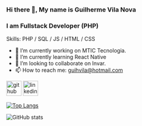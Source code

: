 ### Hi there 👋, My name is Guilherme Vila Nova
### I am Fullstack Developer (PHP)

Skills: PHP / SQL / JS / HTML / CSS

- 🔭 I’m currently working on MTIC Tecnologia. 
- 🌱 I’m currently learning React Native 
- 👯 I’m looking to collaborate on Invar. 
- 📫 How to reach me: guihvila@hotmail.com 


[<img src='https://cdn.jsdelivr.net/npm/simple-icons@3.0.1/icons/github.svg' alt='github' height='40'>](https://github.com/gui-vncarvalho)  [<img src='https://cdn.jsdelivr.net/npm/simple-icons@3.0.1/icons/linkedin.svg' alt='linkedin' height='40'>](https://www.linkedin.com/in/https://www.linkedin.com/in/gui-vncarvalho//)  

[![Top Langs](https://github-readme-stats.vercel.app/api/top-langs/?username=gui-vncarvalho)](https://github.com/anuraghazra/github-readme-stats)

![GitHub stats](https://github-readme-stats.vercel.app/api?username=gui-vncarvalho&show_icons=true&count_private=true)  

